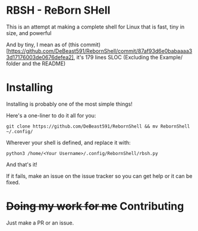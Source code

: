 # RBSH - ReBorn SHell
This is an attempt at making a complete shell for Linux that is fast, tiny in size, and powerful

And by tiny, I mean as of (this commit)[https://github.com/DeBeast591/RebornShell/commit/87af93d6e0babaaaa33d17176003de0676defea2], it's 179 lines SLOC (Excluding the Example/ folder and the README)

# Installing
Installing is probably one of the most simple things!

Here's a one-liner to do it all for you:

```SH
git clone https://github.com/DeBeast591/RebornShell && mv RebornShell ~/.config/
```

Wherever your shell is defined, and replace it with:
```SH
python3 /home/<Your Username>/.config/RebornShell/rbsh.py
```

And that's it!

If it fails, make an issue on the issue tracker so you can get help or it can be fixed.

# ~~Doing my work for me~~ Contributing
Just make a PR or an issue.
